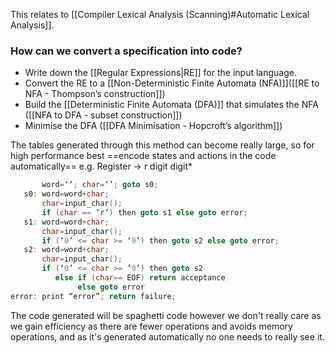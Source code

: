 This relates to [[Compiler Lexical Analysis (Scanning)#Automatic Lexical Analysis]].

### How can we convert a specification into code?
- Write down the [[Regular Expressions|RE]] for the input language.
- Convert the RE to a [[Non-Deterministic Finite Automata (NFA)]]([[RE to NFA - Thompson’s construction]])
- Build the [[Deterministic Finite Automata (DFA)]] that simulates the NFA ([[NFA to DFA - subset construction]])
- Minimise the DFA ([[DFA Minimisation - Hopcroft’s algorithm]])

The tables generated through this method can become really large, so for high performance best ==encode states and actions in the code automatically==
e.g.
Register -> r digit digit*
```c
       word=‘’; char=‘’; goto s0;
   s0: word=word+char;
       char=input_char();
       if (char == ‘r’) then goto s1 else goto error;
   s1: word=word+char;
       char=input_char();
       if (‘0’ <= char >= ‘9’) then goto s2 else goto error;
   s2: word=word+char;
       char=input_char();
       if (‘0’ <= char >= ‘9’) then goto s2 
          else if (char== EOF) return acceptance 
               else goto error
error: print “error”; return failure;
```
The code generated will be spaghetti code however we don't really care as we gain efficiency as there are fewer operations and avoids memory operations, and as it's generated automatically no one needs to really see it.